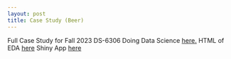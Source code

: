 ```yaml
---
layout: post
title: Case Study (Beer)
---
```


Full Case Study for Fall 2023 DS-6306 Doing Data Science [here.](https://github.com/jjsmu/group16)
HTML of EDA [here](https://librarianrafia.github.io/EDA/)
Shiny App [here](https://librarianrafia.shinyapps.io/EDA_Beers/)